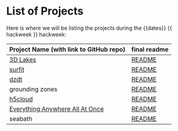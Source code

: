 # List of Projects

Here is where we will be listing the projects during the {{dates}} {{ hackweek }} hackweek:

| Project Name (with link to GitHub repo) | final readme | 
|:--------|:-----|
| [3D Lakes](https://github.com/ICESAT-2HackWeek/3DLAKE) | [README](project_readmes/3dlakes)  |
| [surfit](https://github.com/ICESAT-2HackWeek/surfit) | [README](project_readmes/README_surfit)  |
| [dzdt](https://github.com/ICESAT-2HackWeek/dzdt) | [README](project_readmes/dzdt)  |
| grounding zones | [README](project_readmes/grounding_zones)  |
| [h5cloud](https://github.com/ICESAT-2HackWeek/h5cloud) | [README](project_readmes/h5cloud_readme)  |
| [Everything Anywhere All At Once](https://github.com/ICESAT-2HackWeek/EverythingAnyWhereAllAtOnce) | [README](project_readmes/readme_EverythinganywhereAllAtOnce)  |
| seabath | [README](project_readmes/seabath_readme)  |
